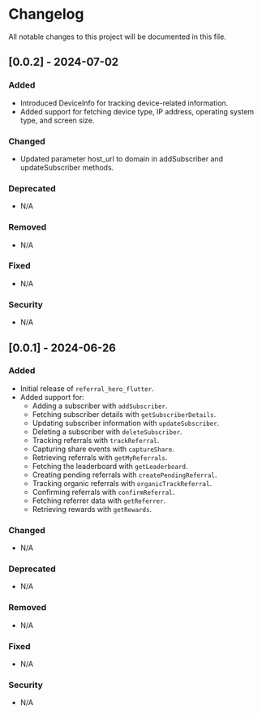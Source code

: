 # Changelog

All notable changes to this project will be documented in this file.

## [0.0.2] - 2024-07-02
### Added
- Introduced DeviceInfo for tracking device-related information.
- Added support for fetching device type, IP address, operating system type, and screen size.

### Changed
- Updated parameter host_url to domain in addSubscriber and updateSubscriber methods.

### Deprecated
- N/A

### Removed
- N/A

### Fixed
- N/A

### Security
- N/A

## [0.0.1] - 2024-06-26
### Added
- Initial release of `referral_hero_flutter`.
- Added support for:
    - Adding a subscriber with `addSubscriber`.
    - Fetching subscriber details with `getSubscriberDetails`.
    - Updating subscriber information with `updateSubscriber`.
    - Deleting a subscriber with `deleteSubscriber`.
    - Tracking referrals with `trackReferral`.
    - Capturing share events with `captureShare`.
    - Retrieving referrals with `getMyReferrals`.
    - Fetching the leaderboard with `getLeaderboard`.
    - Creating pending referrals with `createPendingReferral`.
    - Tracking organic referrals with `organicTrackReferral`.
    - Confirming referrals with `confirmReferral`.
    - Fetching referrer data with `getReferrer`.
    - Retrieving rewards with `getRewards`.

### Changed
- N/A

### Deprecated
- N/A

### Removed
- N/A

### Fixed
- N/A

### Security
- N/A